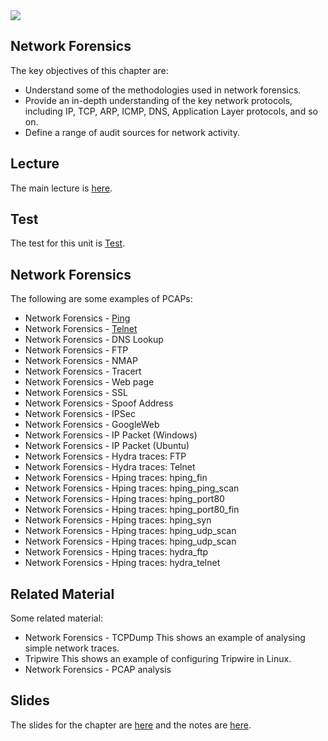 <img src="https://github.com/billbuchanan/csn09112/blob/master/zadditional/top_csn09112.png"/>

## Network Forensics
The key objectives of this chapter are:

* Understand some of the methodologies used in network forensics.
* Provide an in-depth understanding of the key network protocols, including IP, TCP, ARP, ICMP, DNS, Application Layer protocols, and so on.
* Define a range of audit sources for network activity.

## Lecture
The main lecture is [here](https://www.youtube.com/watch?v=9_u1eriQtSY).

## Test

The test for this unit is [Test](https://asecuritysite.com/tests/tests?sortBy=sfc09).

## Network Forensics
The following are some examples of PCAPs:

* Network Forensics - [Ping](https://asecuritysite.com/forensics/net?sortBy=video%3Aasecuritysite.com%2Flog%2Fping.txt)
* Network Forensics - [Telnet](https://asecuritysite.com/forensics/net?sortBy=video%3Aasecuritysite.com%2Flog%2Ftelnet.txt)
* Network Forensics - DNS Lookup
* Network Forensics - FTP
* Network Forensics - NMAP
* Network Forensics - Tracert
* Network Forensics - Web page
* Network Forensics - SSL
* Network Forensics - Spoof Address
* Network Forensics - IPSec
* Network Forensics - GoogleWeb
* Network Forensics - IP Packet (Windows)
* Network Forensics - IP Packet (Ubuntu)
* Network Forensics - Hydra traces: FTP
* Network Forensics - Hydra traces: Telnet
* Network Forensics - Hping traces: hping_fin
* Network Forensics - Hping traces: hping_ping_scan
* Network Forensics - Hping traces: hping_port80
* Network Forensics - Hping traces: hping_port80_fin
* Network Forensics - Hping traces: hping_syn
* Network Forensics - Hping traces: hping_udp_scan
* Network Forensics - Hping traces: hping_udp_scan
* Network Forensics - Hping traces: hydra_ftp
* Network Forensics - Hping traces: hydra_telnet

## Related Material
Some related material:

* Network Forensics - TCPDump This shows an example of analysing simple network traces.
* Tripwire This shows an example of configuring Tripwire in Linux.
* Network Forensics - PCAP analysis

## Slides

The slides for the chapter are [here](https://asecuritysite.com/book_chap08.pdf) and the notes are [here](https://asecuritysite.com/public/unit09.pdf).
